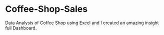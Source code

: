 # Coffee-Shop-Sales
Data Analysis of Coffee Shop using Excel and I created an amazing insight full Dashboard.
